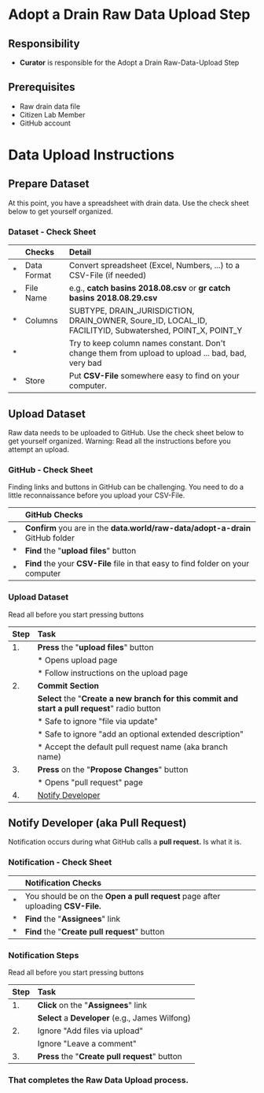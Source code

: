 # Adopt a Drain Raw Data Upload Step

## Responsibility
* **Curator** is responsible for the Adopt a Drain Raw-Data-Upload Step

## Prerequisites
* Raw drain data file
* Citizen Lab Member
* GitHub account


# Data Upload Instructions

## Prepare Dataset
At this point, you have a spreadsheet with drain data.  Use the check sheet below to get yourself organized.

### Dataset - Check Sheet

|    | Checks | Detail |
| :- | :- | :- |
| * | Data Format | Convert spreadsheet (Excel, Numbers, ...) to a CSV-File (if needed)  |
| * | File Name | e.g., **catch basins 2018.08.csv** or **gr catch basins 2018.08.29.csv** |
| * | Columns | SUBTYPE, DRAIN_JURISDICTION, DRAIN_OWNER, Soure_ID, LOCAL_ID, FACILITYID, Subwatershed, POINT_X, POINT_Y  |
| * |  | Try to keep column names constant. Don't change them from upload to upload ... bad, bad, very bad |
| * | Store | Put **CSV-File** somewhere easy to find on your computer. |


## Upload Dataset
Raw data needs to be uploaded to GitHub. Use the check sheet below to get yourself organized.
Warning: Read all the instructions before you attempt an upload.

### GitHub - Check Sheet
 Finding links and buttons in GitHub can be challenging.  You need to do a little reconnaissance before you upload your CSV-File.

|    | GitHub Checks |
| :- | :- |
| * |  **Confirm** you are in the **data.world/raw-data/adopt-a-drain** GitHub folder   |
| * |  **Find** the "**upload files**" button  |
| * |  **Find** the your **CSV-File** file in that easy to find folder on your computer  |

### Upload Dataset
Read all before you start pressing buttons

| Step |  Task |
| :- | :- |
| 1. | **Press** the "**upload files**" button |
|   | * Opens upload page |
|   | * Follow instructions on the upload page |
| 2. | **Commit Section** |
|   | **Select** the "**Create a new branch for this commit and start a pull request**" radio button |
|   | * Safe to ignore "file via update" |
|   | * Safe to ignore "add an optional extended description"   |
|   | * Accept the default pull request name (aka branch name)
| 3. | **Press** on the "**Propose Changes**" button |
|   | * Opens "pull request" page |
| 4. | [Notify Developer](#notify-developer)|

<a id="notify-developer"></a>
## Notify Developer (aka Pull Request)
Notification occurs during what GitHub calls a **pull request.**  Is what it is.  

### Notification - Check Sheet

|    | Notification Checks |
| :- | :- |
| * | You should be on the **Open a pull request** page after uploading **CSV-File.**  |
| * |  **Find** the "**Assignees**" link  |
| * |  **Find** the "**Create pull request**" button |

### Notification Steps
Read all before you start pressing buttons

| Step |  Task |
| :- | :- |
| 1. | **Click** on the "**Assignees**" link |
|   | **Select** a **Developer** (e.g., James Wilfong) |
| 2. | Ignore "Add files via upload" |
|   | Ignore "Leave a comment" |
| 3. | **Press** the "**Create pull request**" button |

### That completes the Raw Data Upload process.
